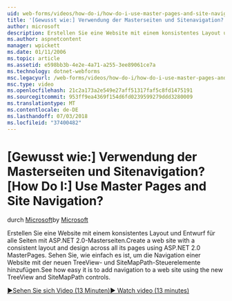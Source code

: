 ```yaml
---
uid: web-forms/videos/how-do-i/how-do-i-use-master-pages-and-site-navigation
title: '[Gewusst wie:] Verwendung der Masterseiten und Sitenavigation? | Microsoft-Dokumentation'
author: microsoft
description: Erstellen Sie eine Website mit einem konsistentes Layout und Entwurf für alle Seiten mit ASP.NET 2.0-Masterseiten. Sehen Sie, wie einfach es ist, um die Navigation zu einer Website hinzufügen...
ms.author: aspnetcontent
manager: wpickett
ms.date: 01/11/2006
ms.topic: article
ms.assetid: e598bb3b-4e2e-4a71-a255-3ee89061ce7a
ms.technology: dotnet-webforms
msc.legacyurl: /web-forms/videos/how-do-i/how-do-i-use-master-pages-and-site-navigation
msc.type: video
ms.openlocfilehash: 21c2a173a2e549e27aff51317faf5c8fd1475191
ms.sourcegitcommit: 953ff9ea4369f154d6fd0239599279ddd3280009
ms.translationtype: MT
ms.contentlocale: de-DE
ms.lasthandoff: 07/03/2018
ms.locfileid: "37400482"
---
```

<a name="how-do-i-use-master-pages-and-site-navigation"></a><span data-ttu-id="2ebdf-105">[Gewusst wie:] Verwendung der Masterseiten und Sitenavigation?</span><span class="sxs-lookup"><span data-stu-id="2ebdf-105">[How Do I:] Use Master Pages and Site Navigation?</span></span>
====================
<span data-ttu-id="2ebdf-106">durch [Microsoft](https://github.com/microsoft)</span><span class="sxs-lookup"><span data-stu-id="2ebdf-106">by [Microsoft](https://github.com/microsoft)</span></span>

<span data-ttu-id="2ebdf-107">Erstellen Sie eine Website mit einem konsistentes Layout und Entwurf für alle Seiten mit ASP.NET 2.0-Masterseiten.</span><span class="sxs-lookup"><span data-stu-id="2ebdf-107">Create a web site with a consistent layout and design across all its pages using ASP.NET 2.0 MasterPages.</span></span> <span data-ttu-id="2ebdf-108">Sehen Sie, wie einfach es ist, um die Navigation einer Website mit der neuen TreeView- und SiteMapPath-Steuerelemente hinzufügen.</span><span class="sxs-lookup"><span data-stu-id="2ebdf-108">See how easy it is to add navigation to a web site using the new TreeView and SiteMapPath controls.</span></span>

[<span data-ttu-id="2ebdf-109">&#9654;Sehen Sie sich Video (13 Minuten)</span><span class="sxs-lookup"><span data-stu-id="2ebdf-109">&#9654; Watch video (13 minutes)</span></span>](https://channel9.msdn.com/Blogs/ASP-NET-Site-Videos/how-do-i-use-master-pages-and-site-navigation)

